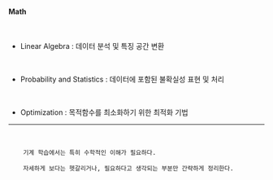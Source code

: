 #### Math

<br>

- Linear Algebra : 데이터 분석 및 특징 공간 변환

<br>

- Probability and Statistics : 데이터에 포함된 불확실성 표현 및 처리

<br>

- Optimization : 목적함수를 최소화하기 위한 최적화 기법 

---

<br>




        기계 학습에서는 특히 수학적인 이해가 필요하다.

        자세하게 보다는 헷갈리거나, 필요하다고 생각되는 부분만 간략하게 정리한다.
